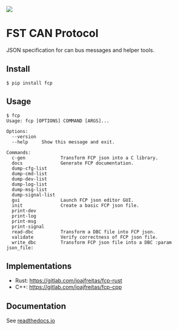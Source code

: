 ![](https://gitlab.com/joajfreitas/can-ids-spec/badges/master/pipeline.svg)

# FST CAN Protocol
JSON specification for can bus messages and helper tools.

## Install

	$ pip install fcp

## Usage

	$ fcp
	Usage: fcp [OPTIONS] COMMAND [ARGS]...
	
	Options:
	  --version
	  --help     Show this message and exit.
	
	Commands:
	  c-gen             Transform FCP json into a C library.
	  docs              Generate FCP documentation.
	  dump-cfg-list
	  dump-cmd-list
	  dump-dev-list
	  dump-log-list
	  dump-msg-list
	  dump-signal-list
	  gui               Launch FCP json editor GUI.
	  init              Create a basic FCP json file.
	  print-dev
	  print-log
	  print-msg
	  print-signal
	  read-dbc          Transform a DBC file into FCP json.
	  validate          Verify correctness of FCP json file.
	  write_dbc         Transform FCP json file into a DBC :param json_file:

## Implementations

 * Rust: https://gitlab.com/joajfreitas/fcp-rust
 * C++: https://gitlab.com/joajfreitas/fcp-cpp

## Documentation

See [readthedocs.io](https://fcp-core.readthedocs.io/en/latest/)
